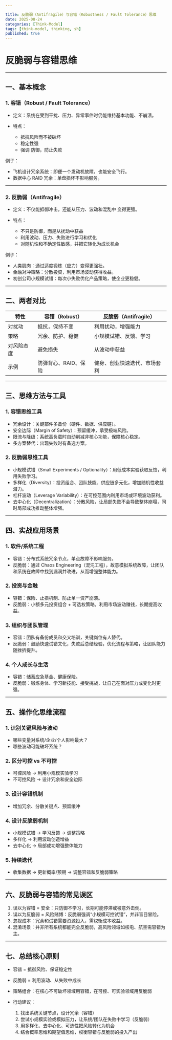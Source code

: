 ```yaml
---

title: 反脆弱（Antifragile）与容错（Robustness / Fault Tolerance）思维
date: 2025-08-24
categories: [Think-Model]
tags: [think-model, thinking, sh]
published: true
---
```



# 反脆弱与容错思维

---

## 一、基本概念

### 1. 容错（Robust / Fault Tolerance）

* 定义：系统在受到干扰、压力、异常事件时仍能维持基本功能、不崩溃。
* 特点：

  * 抵抗风险而不被破坏
  * 稳定性强
  * 强调 防御，防止失败

例子：

* 飞机设计冗余系统：即便一个发动机故障，也能安全飞行。
* 数据中心 RAID 冗余：单盘损坏不影响服务。

---

### 2. 反脆弱（Antifragile）

* 定义：不仅能抵御冲击，还能从压力、波动和混乱中 变得更强。
* 特点：

  * 不只是防御，而是从扰动中获益
  * 利用波动、压力、失败进行学习和优化
  * 对随机性和不确定性敏感，并把它转化为成长机会

例子：

* 人类肌肉：通过适度锻炼（应力）变得更强壮。
* 金融对冲策略：分散投资，利用市场波动获得收益。
* 初创公司小规模试错：每次小失败优化产品策略，使企业更稳健。

---

## 二、两者对比

| 特性    | 容错（Robust）   | 反脆弱（Antifragile） |
| ----- | ------------ | ---------------- |
| 对扰动   | 抵抗，保持不变      | 利用扰动，增强能力        |
| 策略    | 冗余、防护、稳健     | 小规模试错、反馈、学习      |
| 对风险态度 | 避免损失         | 从波动中获益           |
| 示例    | 防弹背心、RAID、保险 | 健身、创业快速迭代、市场套利   |

---

## 三、思维方法与工具

### 1. 容错思维工具

* 冗余设计：关键部件多备份（硬件、数据、供应链）。
* 安全边际（Margin of Safety）：预留缓冲，承受极端风险。
* 限流与降级：系统高负载时自动削减非核心功能，保障核心稳定。
* 多方案替代：出现失败时有备选方案。

### 2. 反脆弱思维工具

* 小规模试错（Small Experiments / Optionality）：用低成本实验获取反馈，利用失败学习。
* 多样化（Diversity）：投资组合、团队技能、供应链多元化，增加随机性收益潜力。
* 杠杆波动（Leverage Variability）：在可控范围内利用市场或环境波动获利。
* 去中心化（Decentralization）：分散风险，让局部失败不会导致整体崩塌，同时局部成功推动整体增强。

---

## 四、实战应用场景

### 1. 软件/系统工程

* 容错：分布式系统冗余节点，单点故障不影响服务。
* 反脆弱：通过 Chaos Engineering（混沌工程），故意模拟系统故障，让团队和系统在故障中找到漏洞并改进，从而增强整体能力。

### 2. 投资与金融

* 容错：保险、止损机制、防止单一资产崩溃。
* 反脆弱：小额多元投资组合 + 可选权策略，利用市场波动赚钱，长期提高收益。

### 3. 组织与团队管理

* 容错：团队有备份成员和交叉培训，关键岗位有人替代。
* 反脆弱：鼓励快速试错文化，失败后总结经验，优化流程与策略，让团队能力随挫折提升。

### 4. 个人成长与生活

* 容错：储蓄应急基金、健康保险。
* 反脆弱：锻炼身体、学习新技能、接受挑战，让自己在面对压力或变化时更强。

---

## 五、操作化思维流程

### 1. 识别关键风险与波动

* 哪些变量对系统/企业/个人影响最大？
* 哪些波动可能破坏系统？

### 2. 区分可控 vs 不可控

* 可控风险 → 利用小规模实验学习
* 不可控风险 → 设计冗余和安全边际

### 3. 设计容错机制

* 增加冗余、分散关键点、预留缓冲

### 4. 设计反脆弱机制

* 小规模试错 → 学习反馈 → 调整策略
* 多样化 → 利用波动创造增益
* 去中心化 → 局部成功增强整体能力

### 5. 持续迭代

* 收集数据 → 更新概率/预期 → 调整容错和反脆弱策略

---

## 六、反脆弱与容错的常见误区

1. 误以为容错 = 安全：只防御不学习，长期可能停滞或被意外击倒。
2. 误以为反脆弱 = 风险赌博：反脆弱强调“小规模可控试错”，并非盲目冒险。
3. 忽视成本：冗余和试错需要资源投入，需权衡成本收益。
4. 混淆场景：并非所有系统都能完全反脆弱，高风险领域如核电、航空需容错为主。

---

## 七、总结核心原则

* 容错 = 抵御风险、保证稳定性
* 反脆弱 = 利用波动、从失败中成长
* 策略组合：在核心不可破坏领域用容错，在可控、可实验领域用反脆弱
* 行动建议：

  1. 找出系统关键节点，设计冗余（容错）
  2. 尝试小规模实验或模拟压力，让系统/团队在失败中学习（反脆弱）
  3. 用多样化、去中心化、可选性把风险转化为机会
  4. 结合概率思维和期望值思维，权衡容错与反脆弱的投入产出


